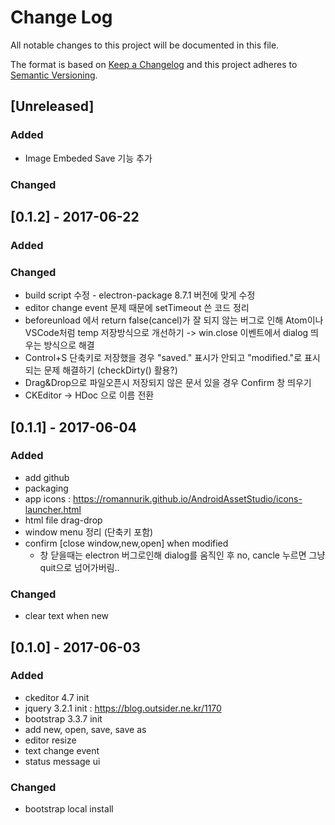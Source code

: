 # Change Log
All notable changes to this project will be documented in this file.

The format is based on [Keep a Changelog](http://keepachangelog.com/)
and this project adheres to [Semantic Versioning](http://semver.org/).

## [Unreleased]
### Added
- Image Embeded Save 기능 추가

### Changed


## [0.1.2] - 2017-06-22
### Added

### Changed
- build script 수정 - electron-package 8.7.1 버전에 맞게 수정
- editor change event 문제 때문에 setTimeout 쓴 코드 정리
- beforeunload 에서 return false(cancel)가 잘 되지 않는 버그로 인해 Atom이나 VSCode처럼 temp 저장방식으로 개선하기 -> win.close 이벤트에서 dialog 띄우는 방식으로 해결
- Control+S 단축키로 저장했을 경우 "saved." 표시가 안되고 "modified."로 표시되는 문제 해결하기 (checkDirty() 활용?)
- Drag&Drop으로 파일오픈시 저장되지 않은 문서 있을 경우 Confirm 창 띄우기
- CKEditor -> HDoc 으로 이름 전환

## [0.1.1] - 2017-06-04
### Added
- add github
- packaging
- app icons : https://romannurik.github.io/AndroidAssetStudio/icons-launcher.html
- html file drag-drop
- window menu 정리 (단축키 포함)
- confirm [close window,new,open] when modified
  - 창 닫을때는 electron 버그로인해 dialog를 움직인 후 no, cancle 누르면 그냥 quit으로 넘어가버림..

### Changed
- clear text when new

## [0.1.0] - 2017-06-03
### Added
- ckeditor 4.7 init
- jquery 3.2.1 init : https://blog.outsider.ne.kr/1170
- bootstrap 3.3.7 init
- add new, open, save, save as
- editor resize
- text change event
- status message ui

### Changed
- bootstrap local install
